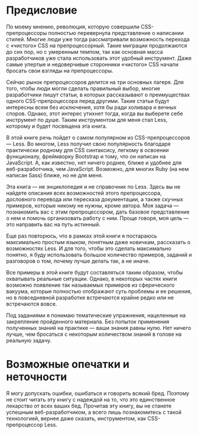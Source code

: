 # Предисловие

По моему мнению, революция, которую совершили CSS-препроцессоры полностью
перевернула представление о написании стилей. Многие люди уже тогда
рассматривали возможность перехода с «чистого» CSS на препроцессорный. Такие
миграции продолжаются до сих пор, но с умеренным темпом, так как основная
масса разработчиков уже стала использовать этот удобный инструмент. Даже самые
упертые и недоверчивые сторонники «чистого» CSS начали бросать свои взгляды на
препроцессоры.

Сейчас рынок препроцессоров делится на три основных лагеря. Для того, чтобы
люди могли сделать правильный выбор, многие разработчики пишут статьи, в
которых рассказывают о преимуществах одного CSS-препроцессора перед другими.
Такие статьи будут интересны всем без исключения, хотя бы ради холивара и
вечных споров. Однако, этот интерес утихнет тогда, когда вы выберете себе
инструмент по душе. Таким инструментом для меня стал Less, которому и будет
посвящена эта книга.

В этой книге речь пойдет о самом популярном из CSS-препроцессоров — Less. Во
многом, Less получил свою популярность благодаря практически родному для CSS
синтаксису, легкому в освоении функционалу, фреймворку Bootstrap и тому, что
он написан на JavaScript. А, как известно, нет ничего роднее, ближе и удобнее
для веб-разработчика, чем JavaScript. Возможно, для многих Ruby (на нем
написан Sass) ближе, но не для меня.

Эта книга — не энциклопедия и не справочник по Less. Здесь вы не найдете
описания всех возможностей этого препроцессора, дословного перевода или
пересказа документации, а также скучных примеров, которые никому не нужны,
кроме автора. Моя задача — познакомить вас с этим препроцессором, дать базовое
представление о нем и помочь организовать работу с ним. Проще говоря, моя цель
— это направить вас на путь истинный.

Еще раз повторюсь, что в рамках этой книги я постараюсь максимально простым
языком, понятным даже новичкам, рассказать о возможностях Less. И для того,
чтобы это сделать максимально понятно, я буду использовать большое количество
примеров, заданий и разговоров о том, почему лучше делать так, а не иначе.

Все примеры в этой книге будут составляться таким образом, чтобы охватывать
реальные ситуации. Однако, в некоторых частях книги возможно появление так
называемых примеров из сферического вакуума, которые полностью отображают суть
проблемы и ее решения, но в повседневной разработке встречаются крайне редко
или не встречаются вовсе.

Под заданиями я понимаю тематические упражнения, нацеленные на закрепление
пройденного материала. Без попыток применения полученных знаний на практике —
ваши знания равны нулю. Нет ничего лучше, чем бросаться с некоторым
количеством знаний в голове на реальную задачу.

# Возможные опечатки и неточности

Я могу допускать ошибки, ошибаться и говорить всякий бред. Поэтому не стоит
читать эту книгу с надеждой на то, что это единственное лекарство от всех
ваших бед. Прочитав эту книгу, вы не станете успешным веб-разработчиком, а
всего лишь познакомитесь с такой технологией, вернее даже сказать,
инструментом, как CSS-препроцессор Less.
